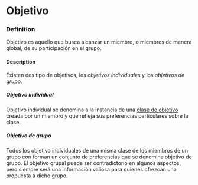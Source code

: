 Objetivo
======

### Definition
Objetivo es aquello que busca alcanzar un miembro, o miembros de manera global, de su participación en el grupo. 

#### Description
Existen dos tipo de objetivos, los *objetivos individuales* y los *objetivos de grupo*.

##### Objetivo individual
Objetivo individual se denomina a la instancia de una [clase de objetivo](clase-objetivo.md) creada por un miembro y que refleja sus preferencias particulares sobre la clase.

##### Objetivo de grupo
Todos los objetivo individuales de una misma clase de los miembros de un grupo con forman un conjunto de preferencias que se denomina objetivo de grupo. El objetivo grupal puede ser contradictorio en algunos aspectos, pero siempre será una información valiosa para quienes ofrezcan una propuesta a dicho grupo.